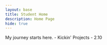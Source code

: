 ```yaml
---
layout: base
title: Student Home 
description: Home Page
hide: true
---
```


My journey starts here. - Kickin' Projects - 2.10
